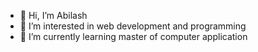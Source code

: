 - 👋 Hi, I’m Abilash
- 👀 I’m interested in web development and programming
- 🌱 I’m currently learning master of computer application

<!---
Abilash120699/Abilash120699 is a ✨ special ✨ repository because its `README.md` (this file) appears on your GitHub profile.
You can click the Preview link to take a look at your changes.
--->
